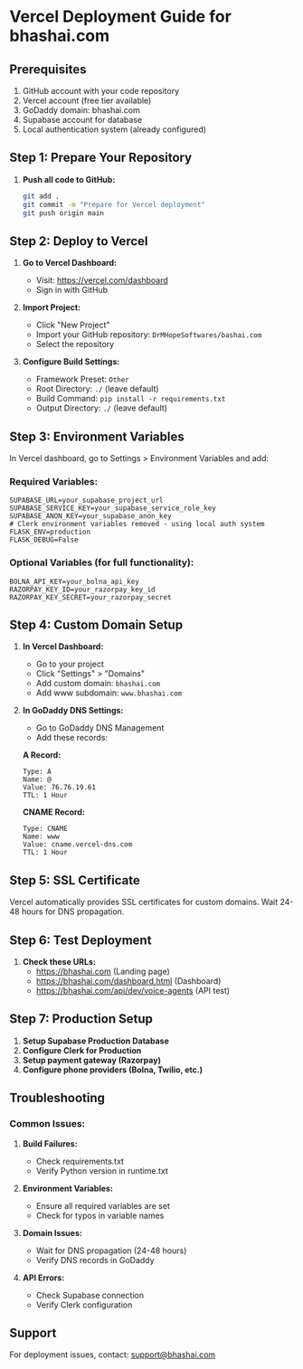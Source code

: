 # Vercel Deployment Guide for bhashai.com

## Prerequisites
1. GitHub account with your code repository
2. Vercel account (free tier available)
3. GoDaddy domain: bhashai.com
4. Supabase account for database
5. Local authentication system (already configured)

## Step 1: Prepare Your Repository

1. **Push all code to GitHub:**
   ```bash
   git add .
   git commit -m "Prepare for Vercel deployment"
   git push origin main
   ```

## Step 2: Deploy to Vercel

1. **Go to Vercel Dashboard:**
   - Visit: https://vercel.com/dashboard
   - Sign in with GitHub

2. **Import Project:**
   - Click "New Project"
   - Import your GitHub repository: `DrMHopeSoftwares/bashai.com`
   - Select the repository

3. **Configure Build Settings:**
   - Framework Preset: `Other`
   - Root Directory: `./` (leave default)
   - Build Command: `pip install -r requirements.txt`
   - Output Directory: `./` (leave default)

## Step 3: Environment Variables

In Vercel dashboard, go to Settings > Environment Variables and add:

### Required Variables:
```
SUPABASE_URL=your_supabase_project_url
SUPABASE_SERVICE_KEY=your_supabase_service_role_key
SUPABASE_ANON_KEY=your_supabase_anon_key
# Clerk environment variables removed - using local auth system
FLASK_ENV=production
FLASK_DEBUG=False
```

### Optional Variables (for full functionality):
```
BOLNA_API_KEY=your_bolna_api_key
RAZORPAY_KEY_ID=your_razorpay_key_id
RAZORPAY_KEY_SECRET=your_razorpay_secret
```

## Step 4: Custom Domain Setup

1. **In Vercel Dashboard:**
   - Go to your project
   - Click "Settings" > "Domains"
   - Add custom domain: `bhashai.com`
   - Add www subdomain: `www.bhashai.com`

2. **In GoDaddy DNS Settings:**
   - Go to GoDaddy DNS Management
   - Add these records:

   **A Record:**
   ```
   Type: A
   Name: @
   Value: 76.76.19.61
   TTL: 1 Hour
   ```

   **CNAME Record:**
   ```
   Type: CNAME
   Name: www
   Value: cname.vercel-dns.com
   TTL: 1 Hour
   ```

## Step 5: SSL Certificate

Vercel automatically provides SSL certificates for custom domains.
Wait 24-48 hours for DNS propagation.

## Step 6: Test Deployment

1. **Check these URLs:**
   - https://bhashai.com (Landing page)
   - https://bhashai.com/dashboard.html (Dashboard)
   - https://bhashai.com/api/dev/voice-agents (API test)

## Step 7: Production Setup

1. **Setup Supabase Production Database**
2. **Configure Clerk for Production**
3. **Setup payment gateway (Razorpay)**
4. **Configure phone providers (Bolna, Twilio, etc.)**

## Troubleshooting

### Common Issues:

1. **Build Failures:**
   - Check requirements.txt
   - Verify Python version in runtime.txt

2. **Environment Variables:**
   - Ensure all required variables are set
   - Check for typos in variable names

3. **Domain Issues:**
   - Wait for DNS propagation (24-48 hours)
   - Verify DNS records in GoDaddy

4. **API Errors:**
   - Check Supabase connection
   - Verify Clerk configuration

## Support

For deployment issues, contact: support@bhashai.com
